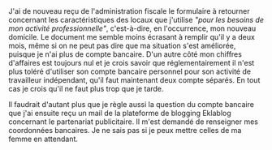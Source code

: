 ##

J'ai de nouveau reçu de l'administration fiscale le formulaire à retourner concernant les caractéristiques des locaux que j'utilise *"pour les besoins de mon activité professionnelle"*, c'est-à-dire, en l'occurrence, mon nouveau domicile. Le document me semble moins écrasant à remplir qu'il y a deux mois, même si on ne peut pas dire que ma situation s'est améliorée, puisque je n'ai plus de compte bancaire. D'un autre côté mon chiffres d'affaires est toujours nul et je crois savoir que réglementairement il n'est plus toléré d'utiliser son compte bancaire personnel pour son activité de travailleur indépendant, qu'il faut maintenant deux compte séparés. En tout cas je crois qu'il ne faut plus trop que je tarde.

Il faudrait d'autant plus que je règle aussi la question du compte bancaire que j'ai ensuite reçu un mail de la plateforme de blogging Eklablog concernant le partenariat publicitaire. Il m'est demandé de renseigner mes coordonnées bancaires. Je ne sais pas si je peux mettre celles de ma femme en attendant.